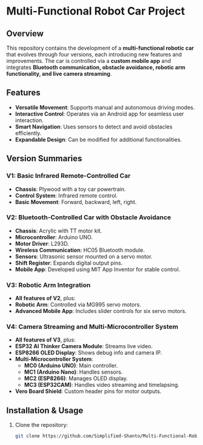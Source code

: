 # Multi-Functional Robot Car Project

## Overview
This repository contains the development of a **multi-functional robotic car** that evolves through four versions, each introducing new features and improvements. The car is controlled via a **custom mobile app** and integrates **Bluetooth communication, obstacle avoidance, robotic arm functionality, and live camera streaming**.

## Features
- **Versatile Movement**: Supports manual and autonomous driving modes.
- **Interactive Control**: Operates via an Android app for seamless user interaction.
- **Smart Navigation**: Uses sensors to detect and avoid obstacles efficiently.
- **Expandable Design**: Can be modified for additional functionalities.



## Version Summaries

### **V1: Basic Infrared Remote-Controlled Car**
- **Chassis**: Plywood with a toy car powertrain.
- **Control System**: Infrared remote control.
- **Basic Movement**: Forward, backward, left, right.

### **V2: Bluetooth-Controlled Car with Obstacle Avoidance**
- **Chassis**: Acrylic with TT motor kit.
- **Microcontroller**: Arduino UNO.
- **Motor Driver**: L293D.
- **Wireless Communication**: HC05 Bluetooth module.
- **Sensors**: Ultrasonic sensor mounted on a servo motor.
- **Shift Register**: Expands digital output pins.
- **Mobile App**: Developed using MIT App Inventor for stable control.

### **V3: Robotic Arm Integration**
- **All features of V2**, plus:
- **Robotic Arm**: Controlled via MG995 servo motors.
- **Advanced Mobile App**: Includes slider controls for six servo motors.

### **V4: Camera Streaming and Multi-Microcontroller System**
- **All features of V3**, plus:
- **ESP32 AI Thinker Camera Module**: Streams live video.
- **ESP8266 OLED Display**: Shows debug info and camera IP.
- **Multi-Microcontroller System**:
  - **MC0 (Arduino UNO)**: Main controller.
  - **MC1 (Arduino Nano)**: Handles sensors.
  - **MC2 (ESP8266)**: Manages OLED display.
  - **MC3 (ESP32CAM)**: Handles video streaming and timelapsing.
- **Vero Board Shield**: Custom header pins for motor outputs.

## Installation & Usage
1. Clone the repository:
   ```sh
   git clone https://github.com/Simplified-Shanto/Multi-Functional-Robot-Car-Project.git

